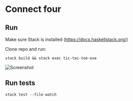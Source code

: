 # Connect four

## Run

Make sure Stack is installed (https://docs.haskellstack.org/)

Clone repo and run:

`stack build && stack exec tic-tac-toe-exe`

![Screenshot](https://i.ibb.co/9sx5xgD/Screen-Shot-2020-01-28-at-15-58-33.png)

## Run tests

`stack test --file-watch`

